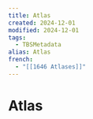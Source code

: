 ```yaml
---
title: Atlas
created: 2024-12-01
modified: 2024-12-01
tags:
  - TBSMetadata
alias: Atlas
french:
  - "[[1646 Atlases]]"
---
```

# Atlas
